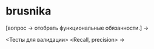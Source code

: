 # brusnika




[вопрос -> отобрать функциональные обязанности.] -> 


<Тесты для валидации>
<Recall, precision>
->

